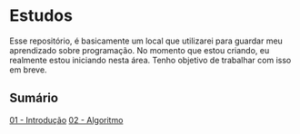 # Estudos
Esse repositório, é basicamente um local que utilizarei para guardar meu aprendizado sobre programação. No momento que estou criando, eu realmente estou iniciando nesta área. Tenho objetivo de trabalhar com isso em breve. 


## **Sumário**

[01 - Introdução](/Arquivos/01-Introducao.md)
[02 - Algoritmo](/Arquivos/02-Algoritmo.md)



